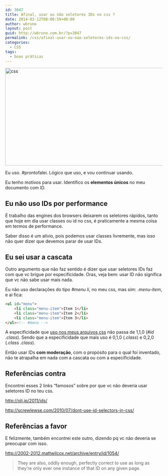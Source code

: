```yaml
---
id: 3047
title: Afinal, usar ou não seletores IDs no css ?
date: 2014-02-12T08:00:59+00:00
author: wbruno
layout: post
guid: http://wbruno.com.br/?p=3047
permalink: /css/afinal-usar-ou-nao-seletores-ids-no-css/
categories:
  - CSS
tags:
  - boas práticas
---
```

<img src="/wp-content/uploads/2013/05/css.jpg" alt="css" width="800" height="312" class="aligncenter size-full wp-image-3006" srcset="/wp-content/uploads/2013/05/css.jpg 800w, /wp-content/uploads/2013/05/css-300x117.jpg 300w" sizes="(max-width: 800px) 100vw, 800px" />

Eu uso. #prontofalei. Lógico que uso, e vou continuar usando.

<!--more-->

Eu tenho motivos para usar. Identifico os **elementos únicos** no meu documento com ID.

## Eu não uso IDs por performance

É trabalho das engines dos browsers deixarem os seletores rápidos, tanto que hoje em dia usar classes ou id no css, é praticamente a mesma coisa em termos de performance.

Saber disso é um alívio, pois podemos usar classes livremente, mas isso não quer dizer que devemos parar de usar IDs.

## Eu sei usar a cascata

Outro argumento que não faz sentido é dizer que usar seletores IDs faz com que vc brigue por especificidade. Oras, veja bem: usar ID não significa que vc não sabe usar mais nada.

Eu não uso declarações do tipo <var>#menu li</var>, no meu css, mas sim: <var>.menu-item</var>, e ai fica:

``` html
<ul id="menu">
    <li class="menu-item">Item 1</li>
    <li class="menu-item">Item 2</li>
    <li class="menu-item">Item 3</li>
</ul><!-- #menu -->
```

A especificidade que [uso nos meus arquivos css](http://www.maujor.com/tutorial/specificity_wars/specificitywars-05v2.jpg) não passa de 1,1,0 (<var>#id .class</var>). Sendo que a especificidade que mais uso é 0,1,0 (<var>.class</var>) e 0,2,0 (<var>.class .class</var>).

Então usar IDs **com moderação**, com o propósito para o qual foi inventado, não te atrapalha em nada com a cascata ou com a especificidade.

## Referências contra

Encontrei esses 2 links &#8220;famosos&#8221; sobre por que vc não deveria usar seletores ID no teu css.

<http://oli.jp/2011/ids/>

<http://screwlewse.com/2010/07/dont-use-id-selectors-in-css/>

## Referências a favor

E felizmente, também encontrei este outro, dizendo pq vc não deveria se preocupar com isso.

<http://2002-2012.mattwilcox.net/archive/entry/id/1054/>

> They are also, oddly enough, perfectly correct to use as long as they’re only ever one instance of that ID on any given page.
